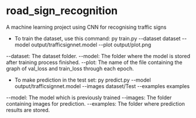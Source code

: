 # road_sign_recognition
A machine learning project using CNN for recognising traffic signs

- To train the dataset, use this command:
py train.py --dataset dataset --model output/trafficsignnet.model --plot output/plot.png

--dataset: The dataset folder.
--model: The folder where the model is stored after training process finished.
--plot: The name of the file containing the graph of val_loss and train_loss through each epoch.

- To make prediction in the test set:
py predict.py --model output/trafficsignnet.model  --images dataset/Test --examples examples

--model: The model which is previously trained
--images: The folder containing images for prediction.
--examples: The folder where prediction results are stored.
